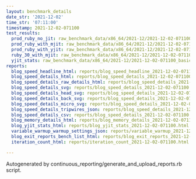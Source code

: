 ```yaml
---
layout: benchmark_details
date_str: '2021-12-02'
time_str: '07:11:00'
timestamp: 2021-12-02-071100
test_results:
  prod_ruby_no_jit: raw_benchmark_data/x86_64/2021-12/2021-12-02-071100_basic_benchmark_prod_ruby_no_jit.json
  prod_ruby_with_mjit: raw_benchmark_data/x86_64/2021-12/2021-12-02-071100_basic_benchmark_prod_ruby_with_mjit.json
  prod_ruby_with_yjit: raw_benchmark_data/x86_64/2021-12/2021-12-02-071100_basic_benchmark_prod_ruby_with_yjit.json
  ruby_30_with_mjit: raw_benchmark_data/x86_64/2021-12/2021-12-02-071100_basic_benchmark_ruby_30_with_mjit.json
  yjit_stats: raw_benchmark_data/x86_64/2021-12/2021-12-02-071100_basic_benchmark_yjit_stats.json
reports:
  blog_speed_headline_html: reports/blog_speed_headline_2021-12-02-071100.html
  blog_speed_details_html: reports/blog_speed_details_2021-12-02-071100.html
  blog_speed_details_raw_details_html: reports/blog_speed_details_2021-12-02-071100.raw_details.html
  blog_speed_details_svg: reports/blog_speed_details_2021-12-02-071100.svg
  blog_speed_details_head_svg: reports/blog_speed_details_2021-12-02-071100.head.svg
  blog_speed_details_back_svg: reports/blog_speed_details_2021-12-02-071100.back.svg
  blog_speed_details_micro_svg: reports/blog_speed_details_2021-12-02-071100.micro.svg
  blog_speed_details_tripwires_json: reports/blog_speed_details_2021-12-02-071100.tripwires.json
  blog_speed_details_csv: reports/blog_speed_details_2021-12-02-071100.csv
  blog_memory_details_html: reports/blog_memory_details_2021-12-02-071100.html
  blog_yjit_stats_html: reports/blog_yjit_stats_2021-12-02-071100.html
  variable_warmup_warmup_settings_json: reports/variable_warmup_2021-12-02-071100.warmup_settings.json
  blog_exit_reports_bench_list_html: reports/blog_exit_reports_2021-12-02-071100.bench_list.html
  iteration_count_html: reports/iteration_count_2021-12-02-071100.html

---
```

Autogenerated by continuous_reporting/generate_and_upload_reports.rb script.
